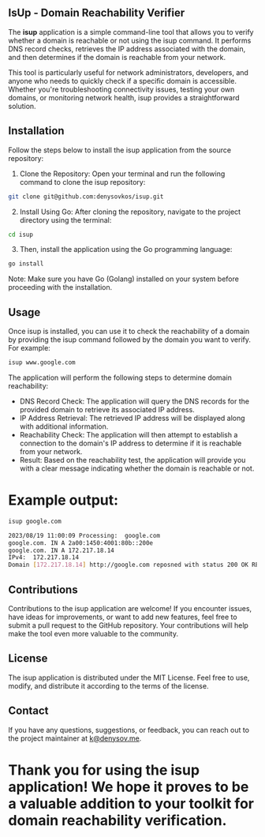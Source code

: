 ## IsUp - Domain Reachability Verifier

The **isup** application is a simple command-line tool that allows you to verify whether a domain is reachable or not using the isup command. It performs DNS record checks, retrieves the IP address associated with the domain, and then determines if the domain is reachable from your network.

This tool is particularly useful for network administrators, developers, and anyone who needs to quickly check if a specific domain is accessible. Whether you're troubleshooting connectivity issues, testing your own domains, or monitoring network health, isup provides a straightforward solution.

## Installation

Follow the steps below to install the isup application from the source repository:

1. Clone the Repository: Open your terminal and run the following command to clone the isup repository:
```bash
git clone git@github.com:denysovkos/isup.git
```

2. Install Using Go: After cloning the repository, navigate to the project directory using the terminal:
```bash
cd isup
```

3. Then, install the application using the Go programming language:
```bash
go install
```

Note: Make sure you have Go (Golang) installed on your system before proceeding with the installation.

## Usage

Once isup is installed, you can use it to check the reachability of a domain by providing the isup command followed by the domain you want to verify. For example:
```bash
isup www.google.com
```

The application will perform the following steps to determine domain reachability:

* DNS Record Check: The application will query the DNS records for the provided domain to retrieve its associated IP address.
* IP Address Retrieval: The retrieved IP address will be displayed along with additional information.
* Reachability Check: The application will then attempt to establish a connection to the domain's IP address to determine if it is reachable from your network.
* Result: Based on the reachability test, the application will provide you with a clear message indicating whether the domain is reachable or not.

# Example output:
```bash
isup google.com

2023/08/19 11:00:09 Processing:  google.com
google.com. IN A 2a00:1450:4001:80b::200e
google.com. IN A 172.217.18.14
IPv4:  172.217.18.14
Domain [172.217.18.14] http://google.com reposned with status 200 OK REACHEBLE ✅
```

## Contributions

Contributions to the isup application are welcome! If you encounter issues, have ideas for improvements, or want to add new features, feel free to submit a pull request to the GitHub repository. Your contributions will help make the tool even more valuable to the community.

## License

The isup application is distributed under the MIT License. Feel free to use, modify, and distribute it according to the terms of the license.

## Contact

If you have any questions, suggestions, or feedback, you can reach out to the project maintainer at k@denysov.me.


# Thank you for using the isup application! We hope it proves to be a valuable addition to your toolkit for domain reachability verification.
